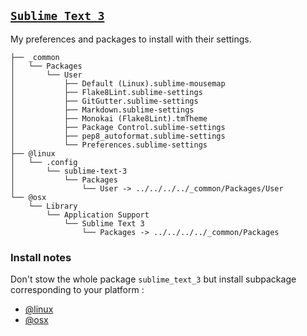 ## [`Sublime Text 3`](https://www.sublimetext.com)

My preferences and packages to install with their settings.


<!--- Tree block autogenerated by /docgen.py -->
    ├── _common
    │   └── Packages
    │       └── User
    │           ├── Default (Linux).sublime-mousemap
    │           ├── Flake8Lint.sublime-settings
    │           ├── GitGutter.sublime-settings
    │           ├── Markdown.sublime-settings
    │           ├── Monokai (Flake8Lint).tmTheme
    │           ├── Package Control.sublime-settings
    │           ├── pep8_autoformat.sublime-settings
    │           └── Preferences.sublime-settings
    ├── @linux
    │   └── .config
    │       └── sublime-text-3
    │           └── Packages
    │               └── User -> ../../../../_common/Packages/User
    └── @osx
        └── Library
            └── Application Support
                └── Sublime Text 3
                    └── Packages -> ../../../../_common/Packages

### Install notes

Don't stow the whole package `sublime_text_3` but install subpackage corresponding to your platform : 
- [@linux](https://github.com/Kraymer/F-dotfiles/tree/master/sublime_text_3/%40linux)
- [@osx](https://github.com/Kraymer/F-dotfiles/tree/master/sublime_text_3/%40osx)

